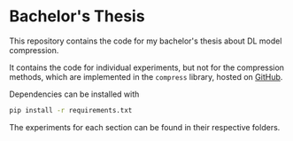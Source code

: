 # Bachelor's Thesis

This repository contains the code for my bachelor's thesis about DL model compression.

It contains the code for individual experiments, but not for the compression methods, which are implemented in the `compress` library, hosted on [GitHub](https://github.com/davidgonmar/compress).

Dependencies can be installed with

```bash
pip install -r requirements.txt
```

The experiments for each section can be found in their respective folders.




